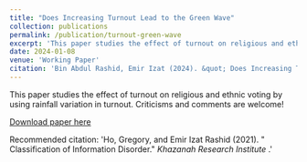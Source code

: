 ```yaml
---
title: "Does Increasing Turnout Lead to the Green Wave"
collection: publications
permalink: /publication/turnout-green-wave
excerpt: 'This paper studies the effect of turnout on religious and ethnic voting by using rainfall variation in turnout.'
date: 2024-01-08
venue: 'Working Paper'
citation: 'Bin Abdul Rashid, Emir Izat (2024). &quot; Does Increasing Turnout Lead to the Green Wave &quot; <i> Working Paper </i>.'
---
```

This paper studies the effect of turnout on religious and ethnic voting by using rainfall variation in turnout. Criticisms and comments are welcome!

[Download paper here](https://emirizatrashid.github.io/files/)

Recommended citation: 'Ho, Gregory, and Emir Izat Rashid (2021). &quot; Classification of Information Disorder.&quot; <i> Khazanah Research Institute </i>.'
